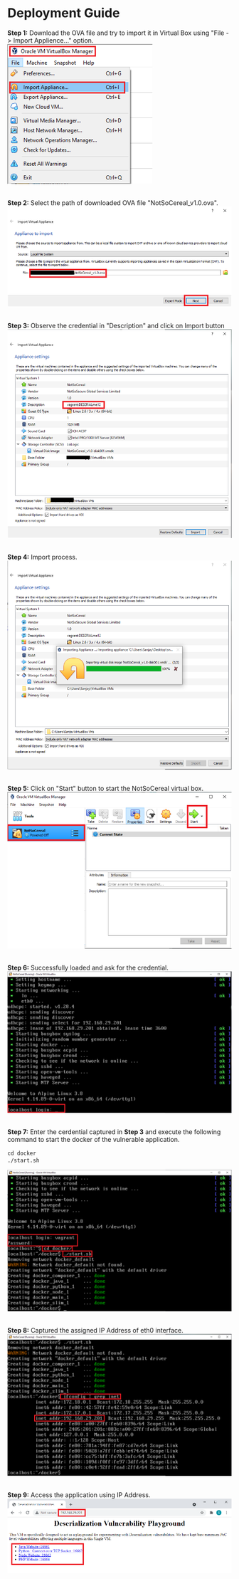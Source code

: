 # Deployment Guide

**Step 1:** Download the OVA file and try to import it in Virtual Box using "File -> Import Applience..." option.
![Usage](1.png)
<br /> <br />

**Step 2:** Select the path of downloaded OVA file "NotSoCereal_v1.0.ova".
![Usage](2.png)
<br /> <br />

**Step 3:** Observe the credential in "Description" and click on Import button
![Usage](3.png)
<br /> <br />

**Step 4:** Import process.
![Usage](4.png)
<br /> <br />

**Step 5:** Click on "Start" button to start the NotSoCereal virtual box.
![Usage](5.png)
<br /> <br />

**Step 6:** Successfully loaded and ask for the credential.
![Usage](6.png)
<br /> <br />

**Step 7:** Enter the cerdential captured in **Step 3** and execute the following command to start the docker of the vulnerable application.
```
cd docker
./start.sh
```
![Usage](7.png)
<br /> <br />

**Step 8:** Captured the assigned IP Address of eth0 interface.
![Usage](8.png)
<br /> <br />

**Step 9:** Access the application using IP Address.
![Usage](9.png)
<br /> <br />